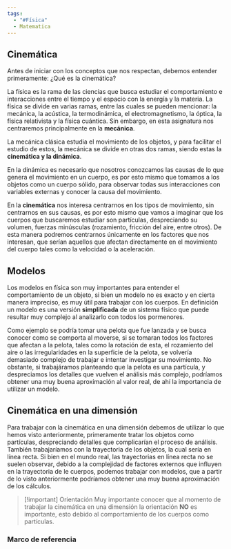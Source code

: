 ```yaml
---
tags:
  - "#Física"
  - Matematica
---
```

## Cinemática

Antes de iniciar con los conceptos que nos respectan, debemos entender primeramente: ¿Qué es la cinemática?

La física es la rama de las ciencias que busca estudiar el comportamiento e interacciones entre el tiempo y el espacio con la energía y la materia. La física se divide en varias ramas, entre las cuales se pueden mencionar: la mecánica, la acústica, la termodinámica, el electromagnetismo, la óptica, la física relativista y la física cuántica.
Sin embargo, en esta asignatura nos centraremos principalmente en la **mecánica**.

La mecánica clásica estudia el movimiento de los objetos, y para facilitar el estudio de estos, la mecánica se divide en otras dos ramas, siendo estas la **cinemática y la dinámica**.

En la dinámica es necesario que nosotros conozcamos las causas de lo que genera el movimiento en un cuerpo, es por esto mismo que tomamos a los objetos como un cuerpo sólido, para observar todas sus interacciones con variables externas y conocer la causa del movimiento.

En la **cinemática** nos interesa centrarnos en los tipos de movimiento, sin centrarnos en sus causas, es por esto mismo que vamos a imaginar que los cuerpos que buscaremos estudiar son partículas, despreciando su volumen, fuerzas minúsculas (rozamiento, fricción del aire, entre otros).
De esta manera podremos centrarnos únicamente en los factores que nos interesan, que serían aquellos que afectan directamente en el movimiento del cuerpo tales como la velocidad o la aceleración.

## Modelos

Los modelos en física son muy importantes para entender el comportamiento de un objeto, si bien un modelo no es exacto y en cierta manera impreciso, es muy útil para trabajar con los cuerpos.
En definición un modelo es una versión **simplificada** de un sistema físico que puede resultar muy complejo al analizarlo con todos los pormenores.

Como ejemplo se podría tomar una pelota que fue lanzada y se busca conocer como se comporta al moverse, si se tomaran todos los factores que afectan a la pelota, tales como la rotación de esta, el rozamiento del aire o las irregularidades en la superficie de la pelota, se volvería demasiado complejo de trabajar e intentar investigar su movimiento.
No obstante, si trabajáramos planteando que la pelota es una partícula, y despreciamos los detalles que vuelven el análisis más complejo, podríamos obtener una muy buena aproximación al valor real, de ahí la importancia de utilizar un modelo.

## Cinemática en una dimensión

Para trabajar con la cinemática en una dimensión debemos de utilizar lo que hemos visto anteriormente, primeramente tratar los objetos como partículas, despreciando detalles que complicarían el proceso de análisis.
También trabajaríamos con la trayectoria de los objetos, la cual sería en línea recta.
Si bien en el mundo real, las trayectorias en línea recta no se suelen observar, debido a la complejidad de factores externos que influyen en la trayectoria de le cuerpos, podemos trabajar con  modelos, que a partir de lo visto anteriormente podríamos obtener una muy buena aproximación de los cálculos.


> [!important] Orientación
> Muy importante conocer que al momento de trabajar la cinemática en una dimensión la orientación **NO** es importante, esto debido al comportamiento de los cuerpos como partículas.

### Marco de referencia

